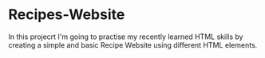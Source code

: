# Recipes-Website

In this projecrt I'm going to practise my recently learned HTML skills by creating a simple and basic Recipe Website using different HTML elements.  
